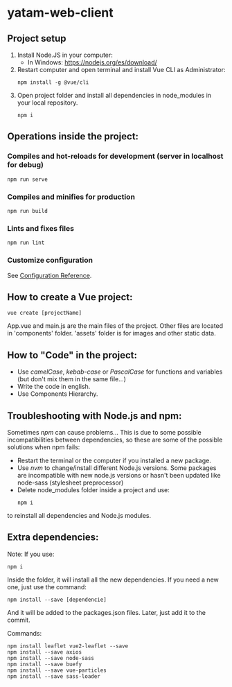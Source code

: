 # yatam-web-client

## Project setup
1. Install Node.JS in your computer:
	* In Windows: https://nodejs.org/es/download/
2. Restart computer and open terminal and install Vue CLI as Administrator:
	```
	npm install -g @vue/cli
	```
3. Open project folder and install all dependencies in node_modules in your local repository.
	```
	npm i
	```

## Operations inside the project:

### Compiles and hot-reloads for development (server in localhost for debug)
```
npm run serve
```
### Compiles and minifies for production
```
npm run build
```

### Lints and fixes files
```
npm run lint
```

### Customize configuration
See [Configuration Reference](https://cli.vuejs.org/config/).

## How to create a Vue project:
```
vue create [projectName]
```
App.vue and main.js are the main files of the project. Other files are located in 'components' folder. 'assets' folder is for images and other static data.

## How to "Code" in the project:
* Use *camelCase*, *kebab-case* or *PascalCase* for functions and variables (but don't mix them in the same file...)
* Write the code in english.
* Use Components Hierarchy.

## Troubleshooting with Node.js and npm:
Sometimes *npm* can cause problems... This is due to some possible incompatibilities between dependencies, so these are some of the possible solutions when npm fails:

* Restart the terminal or the computer if you installed a new package.
* Use *nvm* to change/install different Node.js versions. Some packages are incompatible with new node.js versions or hasn't been updated like node-sass (stylesheet preprocessor)
* Delete node_modules folder inside a project and use:
	```
	npm i
	```
to reinstall all dependencies and Node.js modules.

## Extra dependencies:
Note: If you use:
```
npm i
```
Inside the folder, it will install all the new dependencies. 
If you need a new one, just use the command:
```
npm install --save [dependencie]
```
And it will be added to the packages.json files. Later, just add it to the commit.

Commands:
```
npm install leaflet vue2-leaflet --save
npm install --save axios
npm install --save node-sass
npm install --save buefy
npm install --save vue-particles
npm install --save sass-loader
```
